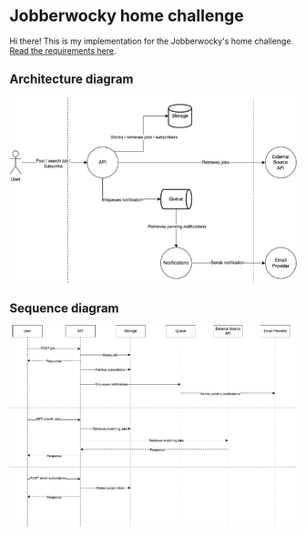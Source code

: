 # Jobberwocky home challenge

Hi there! This is my implementation for the Jobberwocky's home challenge. [Read
the requirements here](./docs/requirements.pdf).

## Architecture diagram

![architecture diagram](./docs/architecture.png)

## Sequence diagram

![sequence diagram](./docs/sequence.png)